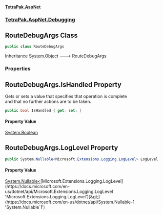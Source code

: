 #### [TetraPak.AspNet](index.md 'index')
### [TetraPak.AspNet.Debugging](TetraPak_AspNet_Debugging.md 'TetraPak.AspNet.Debugging')
## RouteDebugArgs Class
```csharp
public class RouteDebugArgs
```

Inheritance [System.Object](https://docs.microsoft.com/en-us/dotnet/api/System.Object 'System.Object') &#129106; RouteDebugArgs  
### Properties
<a name='TetraPak_AspNet_Debugging_RouteDebugArgs_IsHandled'></a>
## RouteDebugArgs.IsHandled Property
Gets or sets a value that specifies that operation is complete  
and that no further actions are to be taken.   
```csharp
public bool IsHandled { get; set; }
```
#### Property Value
[System.Boolean](https://docs.microsoft.com/en-us/dotnet/api/System.Boolean 'System.Boolean')
  
<a name='TetraPak_AspNet_Debugging_RouteDebugArgs_LogLevel'></a>
## RouteDebugArgs.LogLevel Property
```csharp
public System.Nullable<Microsoft.Extensions.Logging.LogLevel> LogLevel { get; }
```
#### Property Value
[System.Nullable&lt;](https://docs.microsoft.com/en-us/dotnet/api/System.Nullable-1 'System.Nullable`1')[Microsoft.Extensions.Logging.LogLevel](https://docs.microsoft.com/en-us/dotnet/api/Microsoft.Extensions.Logging.LogLevel 'Microsoft.Extensions.Logging.LogLevel')[&gt;](https://docs.microsoft.com/en-us/dotnet/api/System.Nullable-1 'System.Nullable`1')
  

